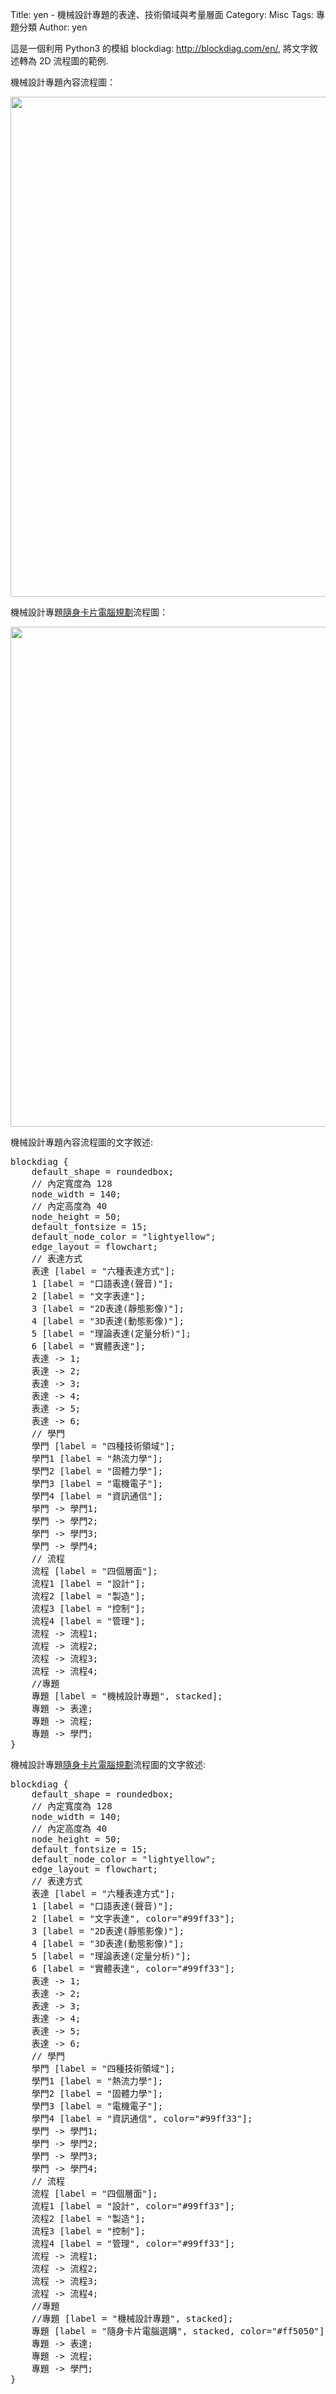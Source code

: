Title: yen - 機械設計專題的表達、技術領域與考量層面
Category: Misc
Tags: 專題分類
Author: yen

這是一個利用 Python3 的模組 blockdiag: <a href="http://blockdiag.com/en/">http://blockdiag.com/en/</a>, 將文字敘述轉為 2D 流程圖的範例.

<!-- PELICAN_END_SUMMARY -->
機械設計專題內容流程圖：

<img src="http://coursemdetw.github.io/project_site_files/files/2016spring/mde_project.png" width="800"/>

機械設計專題<a href="http://project.mde.tw/blog/yen-ji-jie-she-ji-zhuan-ti-sui-shen-kai-fa-dian-nao.html">隨身卡片電腦規劃</a>流程圖：

<img src="http://coursemdetw.github.io/project_site_files/files/2016spring/rpi_shopping_flow.png" width="800"/>

機械設計專題內容流程圖的文字敘述:

<pre class="brush: bash">
blockdiag {
    default_shape = roundedbox;
    // 內定寬度為 128
    node_width = 140;
    // 內定高度為 40
    node_height = 50;
    default_fontsize = 15;
    default_node_color = "lightyellow";
    edge_layout = flowchart;
    // 表達方式
    表達 [label = "六種表達方式"];
    1 [label = "口語表達(聲音)"];
    2 [label = "文字表達"];
    3 [label = "2D表達(靜態影像)"];
    4 [label = "3D表達(動態影像)"];
    5 [label = "理論表達(定量分析)"];
    6 [label = "實體表達"];
    表達 -> 1;
    表達 -> 2;
    表達 -> 3;
    表達 -> 4;
    表達 -> 5;
    表達 -> 6;
    // 學門
    學門 [label = "四種技術領域"];
    學門1 [label = "熱流力學"];
    學門2 [label = "固體力學"];
    學門3 [label = "電機電子"];
    學門4 [label = "資訊通信"];
    學門 -> 學門1;
    學門 -> 學門2;
    學門 -> 學門3;
    學門 -> 學門4;
    // 流程
    流程 [label = "四個層面"];
    流程1 [label = "設計"];
    流程2 [label = "製造"];
    流程3 [label = "控制"];
    流程4 [label = "管理"];
    流程 -> 流程1;
    流程 -> 流程2;
    流程 -> 流程3;
    流程 -> 流程4;
    //專題
    專題 [label = "機械設計專題", stacked];
    專題 -> 表達;
    專題 -> 流程;
    專題 -> 學門;
}
</pre>

機械設計專題<a href="http://project.mde.tw/blog/yen-ji-jie-she-ji-zhuan-ti-sui-shen-kai-fa-dian-nao.html">隨身卡片電腦規劃</a>流程圖的文字敘述:

<pre class="brush: bash">
blockdiag {
    default_shape = roundedbox;
    // 內定寬度為 128
    node_width = 140;
    // 內定高度為 40
    node_height = 50;
    default_fontsize = 15;
    default_node_color = "lightyellow";
    edge_layout = flowchart;
    // 表達方式
    表達 [label = "六種表達方式"];
    1 [label = "口語表達(聲音)"];
    2 [label = "文字表達", color="#99ff33"];
    3 [label = "2D表達(靜態影像)"];
    4 [label = "3D表達(動態影像)"];
    5 [label = "理論表達(定量分析)"];
    6 [label = "實體表達", color="#99ff33"];
    表達 -> 1;
    表達 -> 2;
    表達 -> 3;
    表達 -> 4;
    表達 -> 5;
    表達 -> 6;
    // 學門
    學門 [label = "四種技術領域"];
    學門1 [label = "熱流力學"];
    學門2 [label = "固體力學"];
    學門3 [label = "電機電子"];
    學門4 [label = "資訊通信", color="#99ff33"];
    學門 -> 學門1;
    學門 -> 學門2;
    學門 -> 學門3;
    學門 -> 學門4;
    // 流程
    流程 [label = "四個層面"];
    流程1 [label = "設計", color="#99ff33"];
    流程2 [label = "製造"];
    流程3 [label = "控制"];
    流程4 [label = "管理", color="#99ff33"];
    流程 -> 流程1;
    流程 -> 流程2;
    流程 -> 流程3;
    流程 -> 流程4;
    //專題
    //專題 [label = "機械設計專題", stacked];
    專題 [label = "隨身卡片電腦選購", stacked, color="#ff5050"];
    專題 -> 表達;
    專題 -> 流程;
    專題 -> 學門;
}
</pre>